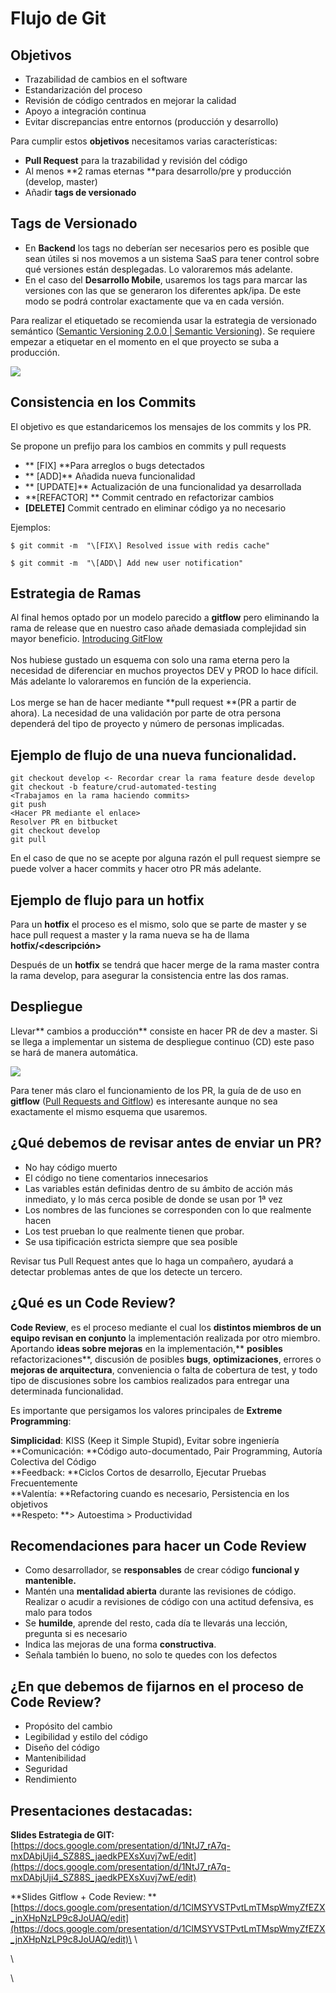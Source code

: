 # Flujo de Git

## Objetivos

* Trazabilidad de cambios en el software
* Estandarización del proceso
* Revisión de código centrados en mejorar la calidad
* Apoyo a integración continua
* Evitar discrepancias entre entornos (producción y desarrollo)

Para cumplir estos **objetivos** necesitamos varias características:

* **Pull Request** para la trazabilidad y revisión del código
* Al menos **2 ramas eternas **para desarrollo/pre y producción (develop, master)
* Añadir **tags de versionado**

## Tags de Versionado

* En **Backend** los tags no deberían ser necesarios pero es posible que sean útiles si nos movemos a un sistema SaaS para tener control sobre qué versiones están desplegadas. Lo valoraremos más adelante.
* En el caso del **Desarrollo Mobile**, usaremos los tags para marcar las versiones con las que se generaron los diferentes apk/ipa. De este modo se podrá controlar exactamente que va en cada versión.

Para realizar el etiquetado se recomienda usar la estrategia de versionado semántico ([Semantic Versioning 2.0.0 | Semantic Versioning](https://semver.org/)). Se requiere empezar a etiquetar en el momento en el que proyecto se suba a producción.

![](https://lh3.googleusercontent.com/1xYYEHFlZD69R_K0J2PwWzxlorCSUb187YIw8fZLCeB404URQjy7MZyNpz0mVTyLw2pIV4hfzCaj04TPwV-KKwraB4Ot28Wh5eiNUeFvPELdHpYy2pzenXflFzemLsmsq-rXYmrOsZg)

## Consistencia en los Commits

El objetivo es que estandaricemos los mensajes de los commits y los PR.

Se propone un prefijo para los cambios en commits y pull requests

* ** \[FIX\] **Para arreglos o bugs detectados 
* ** \[ADD\]** Añadida nueva funcionalidad
* ** \[UPDATE\]** Actualización de una funcionalidad ya desarrollada
*  **\[REFACTOR\] ** Commit centrado en refactorizar cambios
*  **\[DELETE\]** Commit centrado en eliminar código ya no necesario

Ejemplos:

`$ git commit -m  "\[FIX\] Resolved issue with redis cache"`

`$ git commit -m  "\[ADD\] Add new user notification"`

## Estrategia de Ramas

Al final hemos optado por un modelo parecido a **gitflow** pero eliminando la rama de release que en nuestro caso añade demasiada complejidad sin mayor beneficio.  [Introducing GitFlow](https://datasift.github.io/gitflow/IntroducingGitFlow.html)\
\
Nos hubiese gustado un esquema con solo una rama eterna pero la necesidad de diferenciar en muchos proyectos DEV y PROD lo hace difícil. Más adelante lo valoraremos en función de la experiencia.\
\
Los merge se han de hacer mediante **pull request **(PR a partir de ahora). La necesidad de una validación por parte de otra persona dependerá del tipo de proyecto y número de personas implicadas.

## Ejemplo de flujo de una nueva funcionalidad.

```shell
git checkout develop <- Recordar crear la rama feature desde develop
git checkout -b feature/crud-automated-testing 
<Trabajamos en la rama haciendo commits>
git push 
<Hacer PR mediante el enlace> 
Resolver PR en bitbucket 
git checkout develop 
git pull
```

En el caso de que no se acepte por alguna razón el pull request siempre se puede volver a hacer commits y hacer otro PR más adelante.

## Ejemplo de flujo para un hotfix

Para un **hotfix** el proceso es el mismo, solo que se parte de master y se hace pull request a master y la rama nueva se ha de llama **hotfix/<descripción>**

Después de un **hotfix** se tendrá que hacer merge de la rama master contra la rama develop, para asegurar la consistencia entre las dos ramas.

## Despliegue

Llevar** cambios a producción** consiste en hacer PR de dev a master. Si se llega a implementar un sistema de despliegue continuo (CD) este paso se hará de manera automática.

![](https://lh4.googleusercontent.com/8wywM0NYa8DBbep161FCWM_u9utlL1De77UZAi6acFLXA-uILAiSP3te0oNRDAiF-MNoWLBeUuCm8TV38GVKjh-RGKOEPLkxLTdHdgqaJR2wFGJSSAz0UYW-cYLrFmcg0YwPihEsJLQ)

Para tener más claro el funcionamiento de los PR, la guía de de uso en **gitflow** ([Pull Requests and Gitflow](https://blog.axosoft.com/pull-requests-gitflow/))  es interesante aunque no sea exactamente el mismo esquema que usaremos.

## ¿Qué debemos de revisar antes de enviar un PR?

* No hay código muerto
* El código no tiene comentarios innecesarios
* Las variables están definidas dentro de su ámbito de acción más inmediato, y lo más cerca posible de donde se usan por 1ª vez
* Los nombres de las funciones se corresponden con lo que realmente hacen
* Los test prueban lo que realmente tienen que probar. 
* Se usa tipificación estricta siempre que sea posible

Revisar tus Pull Request antes que lo haga un compañero, ayudará a detectar problemas antes de que los detecte un tercero.

## ¿Qué es un Code Review?

**Code Review**, es el proceso mediante el cual los **distintos miembros de un equipo revisan en conjunto** la implementación realizada por otro miembro. Aportando **ideas sobre mejoras** en la implementación,** **posibles** refactorizaciones**, discusión de posibles **bugs**, **optimizaciones**, errores o **mejoras de arquitectura**, conveniencia o falta de cobertura de test, y todo tipo de discusiones sobre los cambios realizados para entregar una determinada funcionalidad.

Es importante que persigamos  los valores principales de **Extreme Programming**:

**Simplicidad**: KISS (Keep it Simple Stupid),  Evitar sobre ingeniería\
**Comunicación: **Código auto-documentado, Pair Programming,  Autoría Colectiva del Código\
**Feedback: **Ciclos Cortos de desarrollo, Ejecutar Pruebas Frecuentemente\
**Valentía: **Refactoring cuando es necesario,  Persistencia en los objetivos\
**Respeto: **> Autoestima > Productividad

## Recomendaciones para hacer un Code Review

* Como desarrollador, se **responsables** de crear código **funcional y mantenible.**
* Mantén una **mentalidad abierta** durante las revisiones de código. Realizar o acudir a revisiones de código con una actitud defensiva, es malo para todos
* Se **humilde**, aprende del resto, cada día te llevarás una lección, pregunta si es necesario
* Indica las mejoras de una forma **constructiva**. 
* Señala también lo bueno, no solo te quedes con los defectos

## ¿En que debemos de fijarnos en el proceso de Code Review?

* Propósito del cambio
* Legibilidad y estilo del código
* Diseño del código
* Mantenibilidad
* Seguridad
* Rendimiento

## Presentaciones destacadas:

**Slides Estrategia de GIT:**  [https://docs.google.com/presentation/d/1NtJ7_rA7q-mxDAbjUji4_SZ88S_jaedkPEXsXuvj7wE/edit](https://docs.google.com/presentation/d/1NtJ7_rA7q-mxDAbjUji4_SZ88S_jaedkPEXsXuvj7wE/edit)

**Slides Gitflow + Code Review: **[https://docs.google.com/presentation/d/1ClMSYVSTPvtLmTMspWmyZfEZX_jnXHpNzLP9c8JoUAQ/edit](https://docs.google.com/presentation/d/1ClMSYVSTPvtLmTMspWmyZfEZX_jnXHpNzLP9c8JoUAQ/edit)\
\

\

\
